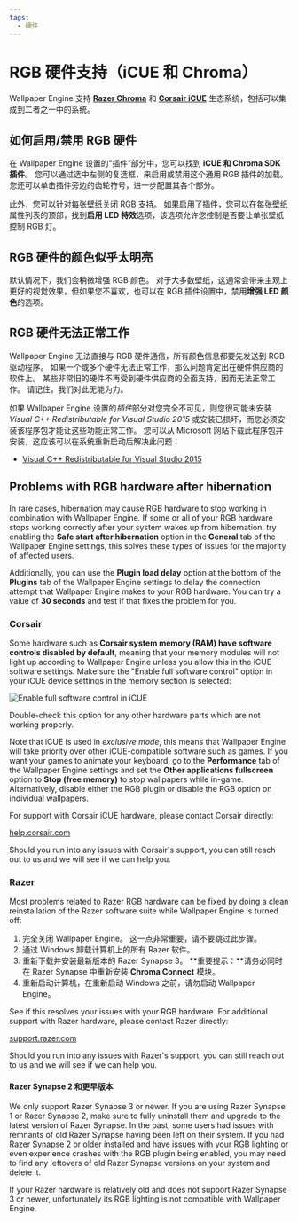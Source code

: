 ```yaml
---
tags:
  - 硬件
---
```


# RGB 硬件支持（iCUE 和 Chroma）

Wallpaper Engine 支持 [**Razer Chroma**](https://www.razer.com/chroma) 和 [**Corsair iCUE**](https://www.corsair.com/icue) 生态系统，包括可以集成到二者之一中的系统。

## 如何启用/禁用 RGB 硬件

在 Wallpaper Engine 设置的“插件”部分中，您可以找到 **iCUE 和 Chroma SDK 插件**。 您可以通过选中左侧的复选框，来启用或禁用这个通用 RGB 插件的加载。 您还可以单击插件旁边的齿轮符号，进一步配置其各个部分。

此外，您可以针对每张壁纸关闭 RGB 支持。 如果启用了插件，您可以在每张壁纸属性列表的顶部，找到**启用 LED 特效**选项，该选项允许您控制是否要让单张壁纸控制 RGB 灯。

## RGB 硬件的颜色似乎太明亮

默认情况下，我们会稍微增强 RGB 颜色。 对于大多数壁纸，这通常会带来主观上更好的视觉效果，但如果您不喜欢，也可以在 RGB 插件设置中，禁用**增强 LED 颜色**的选项。

## RGB 硬件无法正常工作

Wallpaper Engine 无法直接与 RGB 硬件通信，所有颜色信息都要先发送到 RGB 驱动程序。 如果一个或多个硬件无法正常工作，那么问题肯定出在硬件供应商的软件上。 某些非常旧的硬件不再受到硬件供应商的全面支持，因而无法正常工作。 请记住，我们对此无能为力。

如果 Wallpaper Engine 设置的*插件*部分对您完全不可见，则您很可能未安装 *Visual C++ Redistributable for Visual Studio 2015* 或安装已损坏，而您必须安装该程序包才能让这些功能正常工作。 您可以从 Microsoft 网站下载此程序包并安装，这应该可以在系统重新启动后解决此问题：

* [Visual C++ Redistributable for Visual Studio 2015](https://www.microsoft.com/download/details.aspx?id=48145)

## Problems with RGB hardware after hibernation

In rare cases, hibernation may cause RGB hardware to stop working in combination with Wallpaper Engine. If some or all of your RGB hardware stops working correctly after your system wakes up from hibernation, try enabling the **Safe start after hibernation** option in the **General** tab of the Wallpaper Engine settings, this solves these types of issues for the majority of affected users.

Additionally, you can use the **Plugin load delay** option at the bottom of the **Plugins** tab of the Wallpaper Engine settings to delay the connection attempt that Wallpaper Engine makes to your RGB hardware. You can try a value of **30 seconds** and test if that fixes the problem for you.

### Corsair

Some hardware such as **Corsair system memory (RAM) have software controls disabled by default**, meaning that your memory modules will not light up according to Wallpaper Engine unless you allow this in the iCUE software settings. Make sure the "Enable full software control" option in your iCUE device settings in the memory section is selected:

![Enable full software control in iCUE](./icue.png)

Double-check this option for any other hardware parts which are not working properly.

Note that iCUE is used in *exclusive mode*, this means that Wallpaper Engine will take priority over other iCUE-compatible software such as games. If you want your games to animate your keyboard, go to the **Performance** tab of the Wallpaper Engine settings and set the **Other applications fullscreen** option to **Stop (free memory)** to stop wallpapers while in-game. Alternatively, disable either the RGB plugin or disable the RGB option on individual wallpapers.

For support with Corsair iCUE hardware, please contact Corsair directly:

[help.corsair.com](https://help.corsair.com/)

Should you run into any issues with Corsair's support, you can still reach out to us and we will see if we can help you.

### Razer

Most problems related to Razer RGB hardware can be fixed by doing a clean reinstallation of the Razer software suite while Wallpaper Engine is turned off:

1. 完全关闭 Wallpaper Engine。 这一点非常重要，请不要跳过此步骤。
2. 通过 Windows 卸载计算机上的所有 Razer 软件。
3. 重新下载并安装最新版本的 Razer Synapse 3。 **重要提示：**请务必同时在 Razer Synapse 中重新安装 **Chroma Connect** 模块。
4. 重新启动计算机，在重新启动 Windows 之前，请勿启动 Wallpaper Engine。

See if this resolves your issues with your RGB hardware. For additional support with Razer hardware, please contact Razer directly:

[support.razer.com](https://support.razer.com/)

Should you run into any issues with Razer's support, you can still reach out to us and we will see if we can help you.

#### Razer Synapse 2 和更早版本

We only support Razer Synapse 3 or newer. If you are using Razer Synapse 1 or Razer Synapse 2, make sure to fully uninstall them and upgrade to the latest version of Razer Synapse. In the past, some users had issues with remnants of old Razer Synapse having been left on their system. If you had Razer Synapse 2 or older installed and have issues with your RGB lighting or even experience crashes with the RGB plugin being enabled, you may need to find any leftovers of old Razer Synapse versions on your system and delete it.

If your Razer hardware is relatively old and does not support Razer Synapse 3 or newer, unfortunately its RGB lighting is not compatible with Wallpaper Engine.